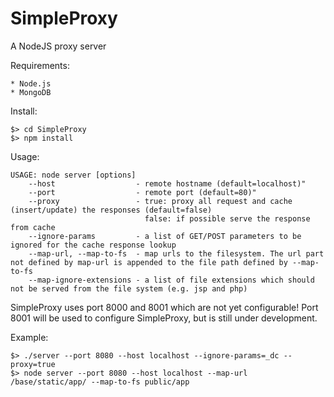 SimpleProxy
===========

A NodeJS proxy server 

Requirements:

	* Node.js
	* MongoDB

Install:

	$> cd SimpleProxy
	$> npm install

Usage:

	USAGE: node server [options]
		--host					- remote hostname (default=localhost)"
		--port					- remote port (default=80)"
		--proxy					- true: proxy all request and cache (insert/update) the responses (default=false)
								  false: if possible serve the response from cache
		--ignore-params			- a list of GET/POST parameters to be ignored for the cache response lookup
		--map-url, --map-to-fs	- map urls to the filesystem. The url part not defined by map-url is appended to the file path defined by --map-to-fs
		--map-ignore-extensions	- a list of file extensions which should not be served from the file system (e.g. jsp and php)

SimpleProxy uses port 8000 and 8001 which are not yet configurable! Port 8001 will be used to configure SimpleProxy, but is still under development.

Example:

	$> ./server --port 8080 --host localhost --ignore-params=_dc --proxy=true
	$> node server --port 8080 --host localhost --map-url /base/static/app/ --map-to-fs public/app

